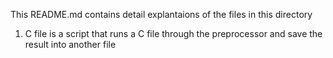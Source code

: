 This README.md contains detail explantaions of the files in this directory

1) C file is a script that runs a C file through the preprocessor and save the result into another file
